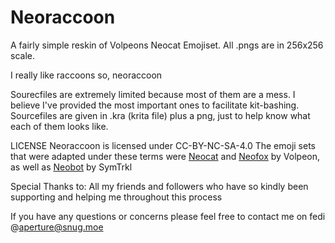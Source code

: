 # Neoraccoon
A fairly simple reskin of Volpeons Neocat Emojiset. 
All .pngs are in 256x256 scale.

I really like raccoons so, neoraccoon

Sourecfiles are extremely limited because most of them are a mess. I believe I've provided the most important ones to facilitate kit-bashing. Sourcefiles are given in .kra (krita file) plus a png, just to help know what each of them looks like.

LICENSE
Neoraccoon is licensed under CC-BY-NC-SA-4.0
The emoji sets that were adapted under these terms were [Neocat](https://volpeon.ink/emojis/neocat/) and [Neofox](https://volpeon.ink/emojis/neofox/) by Volpeon, as well as [Neobot](https://github.com/SymTrkl/emoji) by SymTrkl

Special Thanks to:
All my friends and followers who have so kindly been supporting and helping me throughout this process

If you have any questions or concerns please feel free to contact me on fedi @aperture@snug.moe
